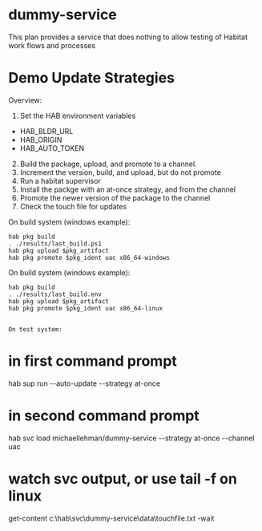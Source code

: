 # dummy-service

This plan provides a service that does nothing to allow testing of Habitat work flows and processes

# Demo Update Strategies

Overview:

1. Set the HAB environment variables
  * HAB_BLDR_URL
  * HAB_ORIGIN
  * HAB_AUTO_TOKEN
2. Build the package, upload, and promote to a channel.
3. Increment the version, build, and upload, but do not promote
4. Run a habitat supervisor
5. Install the packge with an at-once strategy, and from the channel
6. Promote the newer version of the package to the channel
7. Check the touch file for updates


On build system (windows example):
```
hab pkg build
. ./results/last_build.ps1
hab pkg upload $pkg_artifact
hab pkg promote $pkg_ident uac x86_64-windows
```

On build system (windows example):
```
hab pkg build
. ./results/last_build.env
hab pkg upload $pkg_artifact
hab pkg promote $pkg_ident uac x86_64-linux


On test system:
```
# in first command prompt
hab sup run --auto-update --strategy at-once

# in second command prompt
hab svc load michaellehman/dummy-service --strategy at-once --channel uac

# watch svc output, or use tail -f on linux
get-content c:\hab\svc\dummy-service\data\touchfile.txt -wait
```